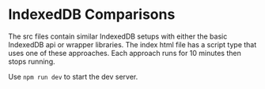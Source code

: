 # IndexedDB Comparisons

The src files contain similar IndexedDB setups with either the basic IndexedDB api or wrapper libraries.
The index html file has a script type that uses one of these approaches. Each approach runs for 10 minutes then stops running.

Use `npm run dev` to start the dev server.
